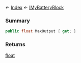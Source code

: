 ← [Index](Api-Index) ← [IMyBatteryBlock](Sandbox.ModAPI.Ingame.IMyBatteryBlock)

### Summary

```csharp
public float MaxOutput { get; }
```

### Returns

[float](https://docs.microsoft.com/en-us/dotnet/api/system.single?view=netframework-4.6)

